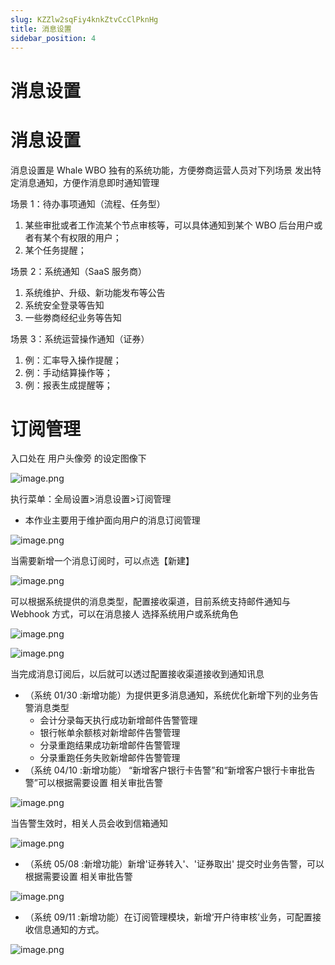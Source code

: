 ```yaml
---
slug: KZZlw2sqFiy4knkZtvCcClPknHg
title: 消息设置
sidebar_position: 4
---
```



# 消息设置


# 消息设置


消息设置是 Whale WBO 独有的系统功能，方便劵商运营人员对下列场景 发出特定消息通知，方便作消息即时通知管理


场景 1：待办事项通知（流程、任务型）

1. 某些审批或者工作流某个节点审核等，可以具体通知到某个 WBO 后台用户或者有某个有权限的用户；
2. 某个任务提醒；

场景 2：系统通知（SaaS 服务商）

1. 系统维护、升级、新功能发布等公告
2. 系统安全登录等告知
3. 一些劵商经纪业务等告知

场景 3：系统运营操作通知（证券）

1. 例：汇率导入操作提醒；
2. 例：手动结算操作等；
3. 例：报表生成提醒等；

# 订阅管理


入口处在 用户头像旁 的设定图像下


![image.png](/assets/8dcbfc3b6fda7c2cb107f9719094aed8.png)


执行菜单：全局设置>消息设置>订阅管理

- 本作业主要用于维护面向用户的消息订阅管理

![image.png](/assets/afb44bd395ec3b157b3137dbdf4fadaf.png)


当需要新增一个消息订阅时，可以点选【新建】


![image.png](/assets/075ad3dd3a54c77c6fc5b9f5cd8196fb.png)


可以根据系统提供的消息类型，配置接收渠道，目前系统支持邮件通知与 Webhook 方式，可以在消息接人 选择系统用户或系统角色


![image.png](/assets/b0660184b99fdea8d3f397bdfb699a84.png)


![image.png](/assets/3fb405d4588a608ae9477cc91caaa9be.png)


当完成消息订阅后，以后就可以透过配置接收渠道接收到通知讯息

- （系统 01/30 :新增功能）为提供更多消息通知，系统优化新增下列的业务告警消息类型
    - 会计分录每天执行成功新增邮件告警管理
    - 银行帐单余额核对新增邮件告警管理
    - 分录重跑结果成功新增邮件告警管理
    - 分录重跑任务失败新增邮件告警管理
- （系统 04/10 :新增功能） “新增客户银行卡告警”和“新增客户银行卡审批告警”可以根据需要设置 相关审批告警

![image.png](/assets/b80f867ab9edfb10fee95b736bbfa429.png)


当告警生效时，相关人员会收到信箱通知


![image.png](/assets/bc8b697f2424aeeb5885a4ba6a599b05.png)

- （系统 05/08 :新增功能）新增'证券转入'、'证券取出' 提交时业务告警，可以根据需要设置 相关审批告警

![image.png](/assets/10af1c50eb4f3b8345bd531686c2734f.png)

- （系统 09/11 :新增功能）在订阅管理模块，新增‘开户待审核’业务，可配置接收信息通知的方式。

![image.png](/assets/c0fe10dfb5fe54cf4a7abcd5e3d04eaf.png)

